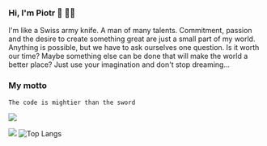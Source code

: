 ### Hi, I'm Piotr 👋 👨‍💻

I'm like a Swiss army knife. A man of many talents. Commitment, passion and the desire to create something great are just a small part of my world. Anything is possible, but we have to ask ourselves one question. Is it worth our time? Maybe something else can be done that will make the world a better place? Just use your imagination and don't stop dreaming...

### My motto
`The code is mightier than the sword`

![](http://github-profile-summary-cards.vercel.app/api/cards/profile-details?username=k3nsei&theme=dark)

![](https://github-readme-stats.vercel.app/api?username=k3nsei&show_icons=true&count_private=true&hide_title=true&hide_rank=true&theme=dark) ![Top Langs](https://github-readme-stats.vercel.app/api/top-langs/?username=k3nsei&layout=compact&theme=dark)

<!--
**k3nsei/k3nsei** is a ✨ _special_ ✨ repository because its `README.md` (this file) appears on your GitHub profile.

Here are some ideas to get you started:

- 🔭 I’m currently working on ...
- 🌱 I’m currently learning ...
- 👯 I’m looking to collaborate on ...
- 🤔 I’m looking for help with ...
- 💬 Ask me about ...
- 📫 How to reach me: ...
- 😄 Pronouns: ...
- ⚡ Fun fact: ...
-->
